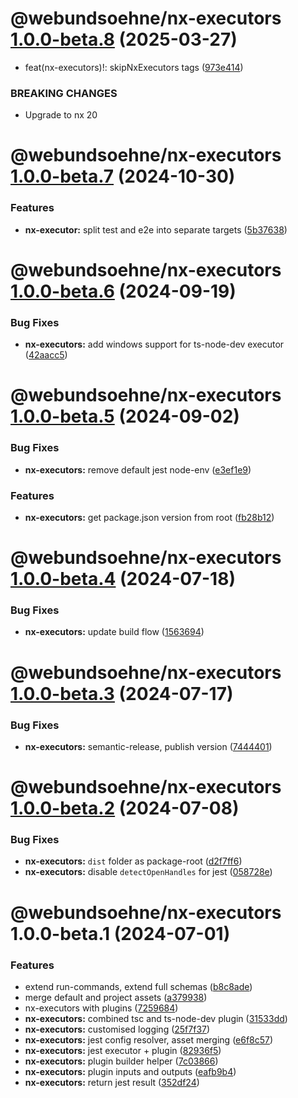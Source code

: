 # @webundsoehne/nx-executors [1.0.0-beta.8](https://gitlab.diamir.tech/bdsm/nx-skeleton/compare/@webundsoehne/nx-executors@1.0.0-beta.7...@webundsoehne/nx-executors@1.0.0-beta.8) (2025-03-27)

- feat(nx-executors)!: skipNxExecutors tags ([973e414](https://gitlab.diamir.tech/bdsm/nx-skeleton/commit/973e4143911ac8d05d100aef0b809d66b3b76c12))

### BREAKING CHANGES

- Upgrade to nx 20

# @webundsoehne/nx-executors [1.0.0-beta.7](https://gitlab.diamir.tech/bdsm/nx-skeleton/compare/@webundsoehne/nx-executors@1.0.0-beta.6...@webundsoehne/nx-executors@1.0.0-beta.7) (2024-10-30)

### Features

- **nx-executor:** split test and e2e into separate targets ([5b37638](https://gitlab.diamir.tech/bdsm/nx-skeleton/commit/5b37638507c20dbcb33bcc831caffea3ba442d74))

# @webundsoehne/nx-executors [1.0.0-beta.6](https://gitlab.diamir.tech/bdsm/nx-skeleton/compare/@webundsoehne/nx-executors@1.0.0-beta.5...@webundsoehne/nx-executors@1.0.0-beta.6) (2024-09-19)

### Bug Fixes

- **nx-executors:** add windows support for ts-node-dev executor ([42aacc5](https://gitlab.diamir.tech/bdsm/nx-skeleton/commit/42aacc57fb3a537b7138123b57f463934ce1b95d))

# @webundsoehne/nx-executors [1.0.0-beta.5](https://gitlab.diamir.tech/bdsm/nx-skeleton/compare/@webundsoehne/nx-executors@1.0.0-beta.4...@webundsoehne/nx-executors@1.0.0-beta.5) (2024-09-02)

### Bug Fixes

- **nx-executors:** remove default jest node-env ([e3ef1e9](https://gitlab.diamir.tech/bdsm/nx-skeleton/commit/e3ef1e9d7a4a310889e5301e9005e7ea381c831a))

### Features

- **nx-executors:** get package.json version from root ([fb28b12](https://gitlab.diamir.tech/bdsm/nx-skeleton/commit/fb28b12a145a2b4987784c3f3cfbfa6d20718e5f))

# @webundsoehne/nx-executors [1.0.0-beta.4](https://gitlab.diamir.tech/bdsm/nx-skeleton/compare/@webundsoehne/nx-executors@1.0.0-beta.3...@webundsoehne/nx-executors@1.0.0-beta.4) (2024-07-18)

### Bug Fixes

- **nx-executors:** update build flow ([1563694](https://gitlab.diamir.tech/bdsm/nx-skeleton/commit/15636943a6988e06543b79902709228b90dcff58))

# @webundsoehne/nx-executors [1.0.0-beta.3](https://gitlab.diamir.tech/bdsm/nx-skeleton/compare/@webundsoehne/nx-executors@1.0.0-beta.2...@webundsoehne/nx-executors@1.0.0-beta.3) (2024-07-17)

### Bug Fixes

- **nx-executors:** semantic-release, publish version ([7444401](https://gitlab.diamir.tech/bdsm/nx-skeleton/commit/744440161b4e38c5007d350ce2f37f9284d222b3))

# @webundsoehne/nx-executors [1.0.0-beta.2](https://gitlab.diamir.tech/bdsm/nx-skeleton/compare/@webundsoehne/nx-executors@1.0.0-beta.1...@webundsoehne/nx-executors@1.0.0-beta.2) (2024-07-08)

### Bug Fixes

- **nx-executors:** `dist` folder as package-root ([d2f7ff6](https://gitlab.diamir.tech/bdsm/nx-skeleton/commit/d2f7ff6cc14318f8c1ba1b1b1206be80a0595d7e))
- **nx-executors:** disable `detectOpenHandles` for jest ([058728e](https://gitlab.diamir.tech/bdsm/nx-skeleton/commit/058728ef849073da07cbee76881138b4922dace2))

# @webundsoehne/nx-executors 1.0.0-beta.1 (2024-07-01)

### Features

- extend run-commands, extend full schemas ([b8c8ade](https://gitlab.diamir.tech/bdsm/nx-skeleton/commit/b8c8adec4a8b8dfd9cf3fc7e3fb16641080a5ea5))
- merge default and project assets ([a379938](https://gitlab.diamir.tech/bdsm/nx-skeleton/commit/a37993836ac47d222bb67029602927bdf49c7ae5))
- nx-executors with plugins ([7259684](https://gitlab.diamir.tech/bdsm/nx-skeleton/commit/725968424b29c5bd116ddd72014e206be7c5fdbd))
- **nx-executors:** combined tsc and ts-node-dev plugin ([31533dd](https://gitlab.diamir.tech/bdsm/nx-skeleton/commit/31533dd87050159b563c709e8bcf30de2bd16eb0))
- **nx-executors:** customised logging ([25f7f37](https://gitlab.diamir.tech/bdsm/nx-skeleton/commit/25f7f37d5b7d5088dd14ac1a000302b8b0884cb8))
- **nx-executors:** jest config resolver, asset merging ([e6f8c57](https://gitlab.diamir.tech/bdsm/nx-skeleton/commit/e6f8c574ce3e39d598f1bd52131035b10c64c90f))
- **nx-executors:** jest executor + plugin ([82936f5](https://gitlab.diamir.tech/bdsm/nx-skeleton/commit/82936f59b7227d4a9cb25ed3f9b37bf5b454daa6))
- **nx-executors:** plugin builder helper ([7c03866](https://gitlab.diamir.tech/bdsm/nx-skeleton/commit/7c038667e0ddb4bed19e26f82735ef11ed560f4b))
- **nx-executors:** plugin inputs and outputs ([eafb9b4](https://gitlab.diamir.tech/bdsm/nx-skeleton/commit/eafb9b49da07d64c18cf3b9dd07675489c890341))
- **nx-executors:** return jest result ([352df24](https://gitlab.diamir.tech/bdsm/nx-skeleton/commit/352df24ad3d46b8b469511c33b3d8aa1bf84b140))
